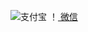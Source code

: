 ![支付宝](https://user-images.githubusercontent.com/102269230/232682995-d9c782de-3bde-4443-9a9e-1e24fb6360a7.png)
！[ 微信](https://user-images.githubusercontent.com/102269230/230557271-3c850342-5a97-46e8-b178-81fea0692334.png)
